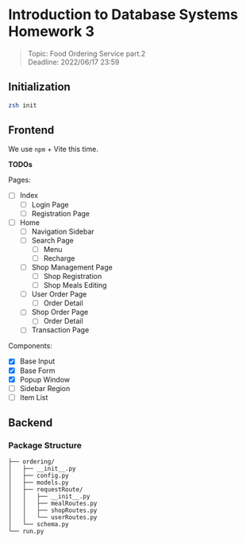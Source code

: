 # Introduction to Database Systems Homework 3

> Topic: Food Ordering Service part.2 <br>
> Deadline: 2022/06/17 23:59

## Initialization

```sh
zsh init
```

## Frontend

We use <code>npm</code> + Vite this time.

<strong>TODOs</strong>

Pages:
- [ ] Index
    - [ ] Login Page
    - [ ] Registration Page
- [ ] Home 
    - [ ] Navigation Sidebar
    - [ ] Search Page
        - [ ] Menu
        - [ ] Recharge
    - [ ] Shop Management Page
        - [ ] Shop Registration
        - [ ] Shop Meals Editing
    - [ ] User Order Page
        - [ ] Order Detail
    - [ ] Shop Order Page
        - [ ] Order Detail
    - [ ] Transaction Page

Components:
- [x] Base Input 
- [x] Base Form
- [x] Popup Window
- [ ] Sidebar Region
- [ ] Item List

## Backend

### Package Structure

```
├── ordering/
│   ├── __init__.py
│   ├── config.py
│   ├── models.py
│   ├── requestRoute/
│   │   ├── __init__.py
│   │   ├── mealRoutes.py
│   │   ├── shopRoutes.py
│   │   └── userRoutes.py
│   └── schema.py
└── run.py
```
